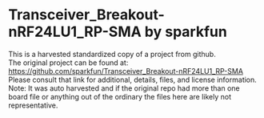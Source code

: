
# Transceiver_Breakout-nRF24LU1_RP-SMA by sparkfun  
This is a harvested standardized copy of a project from github.  
The original project can be found at:  
https://github.com/sparkfun/Transceiver_Breakout-nRF24LU1_RP-SMA  
Please consult that link for additional, details, files, and license information.  
Note: It was auto harvested and if the original repo had more than one board file or anything out of the ordinary the files here are likely not representative.  
    